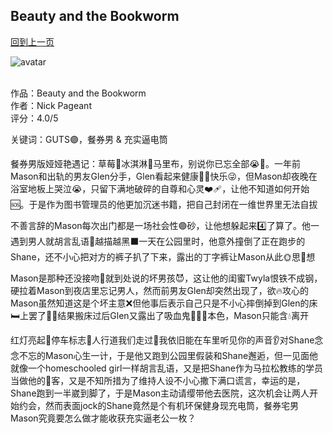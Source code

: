 ## Beauty and the Bookworm
[回到上一页](https://boheme13.github.io/books/)  &nbsp;&nbsp;

![avatar](https://www.out.com/media-library/olivia-rodrigos-guts-album.jpg?id=36654165&width=1200&height=600&coordinates=0%2C39%2C0%2C39)
<br>
<br>

作品：Beauty and the Bookworm<br>
作者：Nick Pageant<br>
评分：4.0/5<br>

关键词：GUTS🟣，餐券男 & 充实逼电筒

餐券男版娅娅艳遇记：草莓🍓冰淇淋🍨马里布，别说你已忘全部😭🍓。一年前Mason和出轨的男友Glen分手，Glen看起来健康💪🏻快乐😜，但Mason却夜晚在浴室地板上哭泣😭，只留下满地破碎的自尊和心灵❤️‍🩹，让他不知道如何开始🆘。于是作为图书管理员的他更加沉迷书籍，把自己封闭在一维世界里无法自拔

不善言辞的Mason每次出门都是一场社会性🟣砂，让他想躲起来4️⃣了算了。他一遇到男人就胡言乱语🤡越描越黑⬛️一天在公园里时，他意外撞倒了正在跑步的Shane，还不小心把对方的裤子扒了下来，露出的丁字裤让Mason从此🌞思🌙想

Mason是那种还没接吻👄就到处说的坏男孩😈，这让他的闺蜜Twyla恨铁不成钢，硬拉着Mason到夜店里忘记男人，然而前男友Glen却突然出现了，欲🔥攻心的Mason虽然知道这是个坏主意❌但他事后表示自己只是不小心摔倒掉到Glen的床🛏上罢了💅🏻结果搬床过后Glen又露出了吸血鬼🧛🏻‍♀️本色，Mason只能含💧离开

红灯亮起🚥停车标志🤚人行道我们走过👫我依旧能在车里听见你的声音👂对Shane念念不忘的Mason心生一计，于是他又跑到公园里假装和Shane邂逅，但一见面他就像一个homeschooled girl一样胡言乱语，又是把Shane作为马拉松教练的学员当做他的🐞客，又是不知所措为了维持人设不小心撒下满口谎言，幸运的是，Shane跑到一半崴到脚了，于是Mason主动请缨带他去医院，这次机会让两人开始约会，然而表面jock的Shane竟然是个有机环保健身现充电筒，餐券宅男Mason究竟要怎么做才能收获充实逼老公一枚？